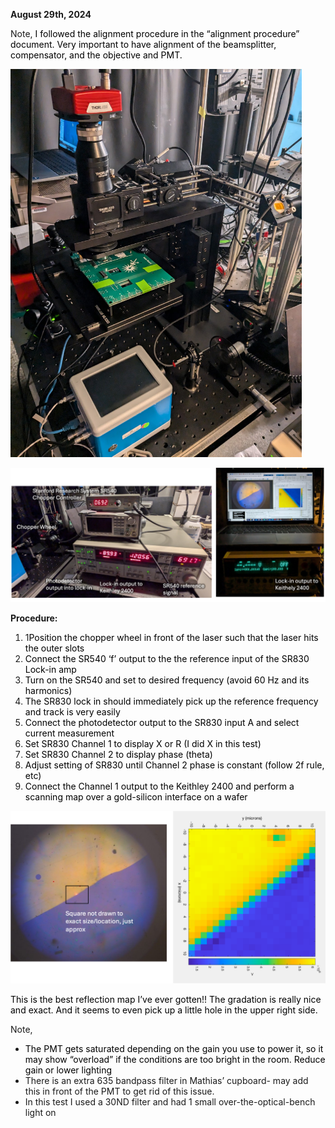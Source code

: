**August 29th, 2024**

Note, <span style="color: black;">I followed the alignment procedure in the “alignment procedure” document. <span style="color: black;">Very important to have alignment of the beamsplitter, compensator, and the objective and PMT.</span></span>

<img src="../_resources/b49b07a15e9291233a238db1436017e6.png" alt="b49b07a15e9291233a238db1436017e6.png" width="466" height="621" class="jop-noMdConv">

![bbc21b7856a410d6f615ad2f453ef3b3.png](../_resources/bbc21b7856a410d6f615ad2f453ef3b3.png)

**Procedure:**

1.  1<span style="color: black;">Position the chopper wheel in front of the laser such that the laser hits the outer slots</span>
2.  <span style="color: black;">Connect the SR540 ‘f’ output to the the reference input of the SR830 Lock-in amp</span>
3.  <span style="color: black;">Turn on the SR540 and set to desired frequency (avoid 60 Hz and its harmonics)</span>
4.  <span style="color: black;">The SR830 lock in should immediately pick up the reference frequency and track is very easily</span>
5.  <span style="color: black;">Connect the photodetector output to the SR830 input A and select current measurement</span>
6.  <span style="color: black;">Set SR830 Channel 1 to display X or R (I did X in this test)</span>
7.  <span style="color: black;">Set SR830 Channel 2 to display phase (theta)</span>
8.  <span style="color: black;">Adjust setting of SR830 until Channel 2 phase is constant (follow 2f rule,</span> <span style="color: black;">etc</span><span style="color: black;">)</span>
9.  <span style="color: black;">Connect the Channel 1 output to the Keithley 2400 and perform a scanning map over a gold-silicon interface on a wafer</span>

<span style="color: black;">![4df352abc03d44a949926eac960aa1db.png](../_resources/4df352abc03d44a949926eac960aa1db.png)</span>

<span style="color: black;"><span style="color: black;">This is the best reflection map I’ve ever gotten!! The gradation is</span> <span style="color: black;">really nice</span> <span style="color: black;">and exact. And it seems to even pick up a little hole in the upper right side.</span></span>

Note,

- <span style="color: black;">The PMT gets saturated depending on the gain you use to power it, so it may show “overload” if the conditions are too bright in the room. Reduce gain or lower lighting</span>
- There is an extra 635 bandpass filter in Mathias’ cupboard- may add this in front of the PMT to get rid of this issue.
- In this test I used a 30ND filter and had 1 small over-the-optical-bench light on